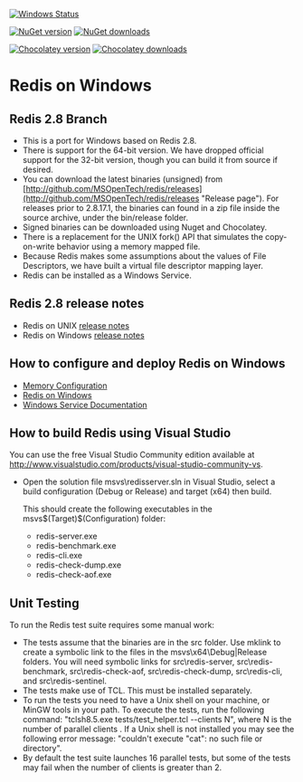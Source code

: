 [![Windows Status](http://img.shields.io/appveyor/ci/MSOpenTech-lab/redis.svg?style=flat-square)](https://ci.appveyor.com/project/MSOpenTech-lab/redis)

[![NuGet version](http://img.shields.io/nuget/v/redis-64.svg?style=flat-square)](http://www.nuget.org/packages/redis-64/)
[![NuGet downloads](http://img.shields.io/nuget/dt/redis-64.svg?style=flat-square)](http://www.nuget.org/packages/redis-64/)

[![Chocolatey version](http://img.shields.io/chocolatey/v/redis-64.svg?style=flat-square)](http://www.chocolatey.org/packages/redis-64/)
[![Chocolatey downloads](http://img.shields.io/chocolatey/dt/redis-64.svg?style=flat-square)](http://www.chocolatey.org/packages/redis-64/)

Redis on Windows 
===

## Redis 2.8 Branch

- This is a port for Windows based on Redis 2.8.
- There is support for the 64-bit version. We have dropped official support for the 32-bit version, though you can build it from source if desired.
- You can download the latest binaries (unsigned) from [http://github.com/MSOpenTech/redis/releases](http://github.com/MSOpenTech/redis/releases "Release page"). For releases prior to 2.8.17.1, the binaries can found in a zip file inside the source archive, under the bin/release folder.
- Signed binaries can be downloaded using Nuget and Chocolatey.
- There is a replacement for the UNIX fork() API that simulates the copy-on-write behavior using a memory mapped file.
- Because Redis makes some assumptions about the values of File Descriptors, we have built a virtual file descriptor mapping layer. 
- Redis can be installed as a Windows Service.

## Redis 2.8 release notes

- Redis on UNIX [release notes](https://raw.githubusercontent.com/antirez/redis/2.8/00-RELEASENOTES)
- Redis on Windows [release notes](https://raw.githubusercontent.com/MSOpenTech/redis/2.8/Redis%20on%20Windows%20Release%20Notes.md)

## How to configure and deploy Redis on Windows

- [Memory Configuration](https://github.com/MSOpenTech/redis/wiki/Memory-Configuration "Memory Configuration")
- [Redis on Windows](https://raw.githubusercontent.com/MSOpenTech/redis/2.8/2.8/Redis%20on%20Windows.md "Redis on Windows")
- [Windows Service Documentation](https://raw.githubusercontent.com/MSOpenTech/redis/2.8/Windows%20Service%20Documentation.md "Windows Service Documentation")

## How to build Redis using Visual Studio

You can use the free Visual Studio Community edition available at http://www.visualstudio.com/products/visual-studio-community-vs.

- Open the solution file msvs\redisserver.sln in Visual Studio, select a build configuration (Debug or Release) and target (x64) then build.

    This should create the following executables in the msvs\$(Target)\$(Configuration) folder:

    - redis-server.exe
    - redis-benchmark.exe
    - redis-cli.exe
    - redis-check-dump.exe
    - redis-check-aof.exe

## Unit Testing

To run the Redis test suite requires some manual work:

- The tests assume that the binaries are in the src folder. Use mklink to create a symbolic link to the files in the msvs\x64\Debug|Release folders. You will
  need symbolic links for src\redis-server, src\redis-benchmark, src\redis-check-aof, src\redis-check-dump, src\redis-cli, and src\redis-sentinel.
- The tests make use of TCL. This must be installed separately.
- To run the tests you need to have a Unix shell on your machine, or MinGW tools in your path. To execute the tests, run the following command: 
  "tclsh8.5.exe tests/test_helper.tcl --clients N", where N is the number of parallel clients . If a Unix shell is not installed you may see the 
  following error message: "couldn't execute "cat": no such file or directory".
- By default the test suite launches 16 parallel tests, but some of the tests may fail when the number of clients is greater than 2. 
  

